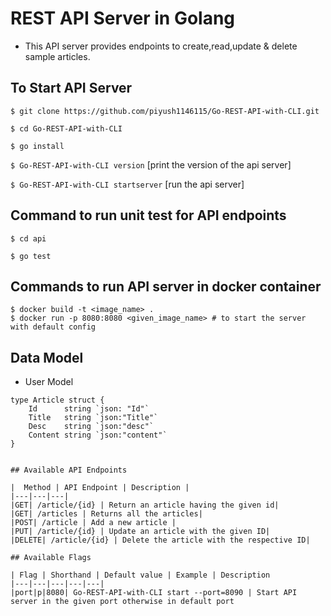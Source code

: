 # REST API Server in Golang

- This API server provides endpoints to create,read,update & delete sample articles.
  

## To Start API Server
```$ git clone https://github.com/piyush1146115/Go-REST-API-with-CLI.git```

```$ cd Go-REST-API-with-CLI```

```$ go install```

```$ Go-REST-API-with-CLI version``` [print the version of the api server]

```$ Go-REST-API-with-CLI startserver```  [run the api server]

## Command to run unit test for API endpoints
```$ cd api```

```$ go test```

## Commands to run API server in docker container
```shell
$ docker build -t <image_name> .
$ docker run -p 8080:8080 <given_image_name> # to start the server with default config
```


## Data Model

- User Model
``````
type Article struct {
	Id      string `json: "Id"`
	Title   string `json:"Title"`
	Desc    string `json:"desc"`
	Content string `json:"content"`
}


## Available API Endpoints

|  Method | API Endpoint | Description |
|---|---|---|
|GET| /article/{id} | Return an article having the given id| 
|GET| /articles | Returns all the articles| 
|POST| /article | Add a new article | 
|PUT| /article/{id} | Update an article with the given ID| 
|DELETE| /article/{id} | Delete the article with the respective ID| 

## Available Flags

| Flag | Shorthand | Default value | Example | Description
|---|---|---|---|---|
|port|p|8080| Go-REST-API-with-CLI start --port=8090 | Start API server in the given port otherwise in default port

